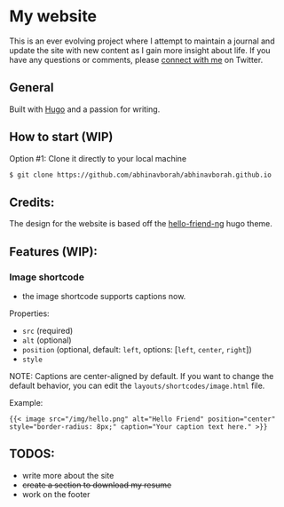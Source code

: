 # My website

This is an ever evolving project where I attempt to maintain a journal and update the site with new content as I gain more insight about life. If you have any questions or comments, please [connect with me](https://twitter.com/abhinavexists) on Twitter.

## General

Built with [Hugo](https://gohugo.io/) and a passion for writing.

## How to start (WIP)

Option #1: Clone it directly to your local machine

```bash
$ git clone https://github.com/abhinavborah/abhinavborah.github.io
```

## Credits:

The design for the website is based off the [hello-friend-ng](https://themes.gohugo.io/themes/hugo-theme-hello-friend-ng/) hugo theme.

## Features (WIP):

### Image shortcode

- the image shortcode supports captions now.

Properties:

- `src` (required)
- `alt` (optional)
- `position` (optional, default: `left`, options: [`left`, `center`, `right`])
- `style`

NOTE: Captions are center-aligned by default. If you want to change the default behavior, you can edit the `layouts/shortcodes/image.html` file.

Example:

```golang
{{< image src="/img/hello.png" alt="Hello Friend" position="center" style="border-radius: 8px;" caption="Your caption text here." >}}
```

## TODOS:

- write more about the site
- ~~create a section to download my resume~~
- work on the footer
